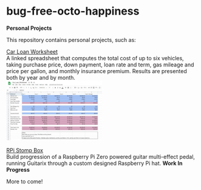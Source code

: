 # bug-free-octo-happiness
<b>Personal Projects</b>

This repository contains personal projects, such as:  

[Car Loan Worksheet](/Car_Loan_Worksheet.xlsx)  
A linked spreadsheet that computes the total cost of up to six vehicles, taking purchase price, down payment, loan rate and term, gas mileage and price per gallon, and monthly insurance premium.  Results are presented both by year and by month.  
<img src="Worksheet_preview.jpg" alt="Worksheet" width="50%" height="50%">

[RPi Stomp Box](/RPI-projects/Stomp-Box.md)  
Build progression of a Raspberry Pi Zero powered guitar multi-effect pedal, running Guitarix through a custom designed Raspberry Pi hat.  <b>Work In Progress</b>  

More to come!
